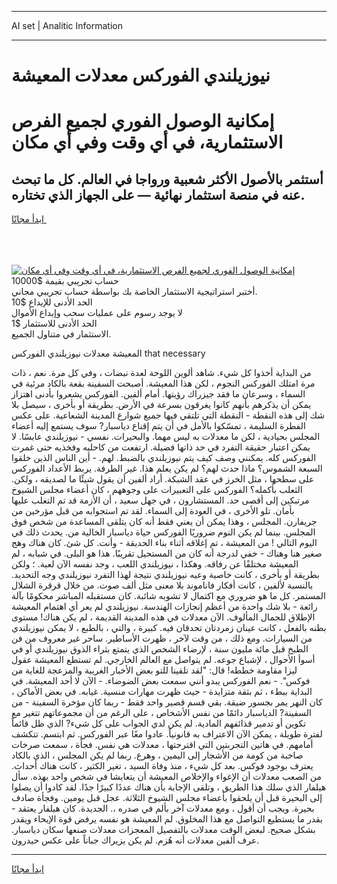 <hr>AI set | Analitic Information
<hr>
<h1>نيوزيلندي الفوركس معدلات المعيشة</h1>
<link rel="stylesheet" href="//binary-option.github.io/strategy/css/template.cta.html.min.css">

<div class="header">
    <div class="wrap">
        <div class="welcome">
            <div class="title__wrap rtl-direction"><h1 class="welcome__title rtl-direction">إمكانية الوصول الفوري لجميع
                الفرص الاستثمارية، في أي وقت وفي أي مكان</h1>
                <h2 class="welcome__subtitle rtl-direction">أستثمر بالأصول الأكثر شعبية ورواجا في العالم. كل ما تبحث عنه
                    في منصة استثمار نهائية — على الجهاز الذي تختاره.</h2>
                <div class="btn-non-regulated">
                    <a class="btn access__btn" href="https://bit.ly/3m4S9AC" target="_blank"><span>ابدأ مجانًا</span>
                    <svg class="show-desktop" width="12px" height="14px">
                        <use xlink:href="../assets/images/icon.svg?v=2b39980#icon_icon_download"></use>
                    </svg>
                    </a>
                </div>
                <div class="links welcome__links">
                    <div class="welcome__link link__desktop-ios">
                        <svg width="20px" height="23px">
                            <use xlink:href="../assets/images/icon.svg?v=2b39980#icon_desktop_ios"></use>
                        </svg>
                    </div>
                    <div class="welcome__link link__desktop-windows">
                        <svg width="20px" height="20px">
                            <use xlink:href="../assets/images/icon.svg?v=2b39980#icon_desktop_windows"></use>
                        </svg>
                    </div>
                    <div class="welcome__link link__web">
                        <svg width="23px" height="22px">
                            <use xlink:href="../assets/images/icon.svg?v=2b39980#icon_web"></use>
                        </svg>
                    </div>
                </div>
            </div>
            <a href="https://bit.ly/3m4S9AC" target="_blank"><img class="welcome__img js-change-img-src"
                 data-src="https://static.cdnpub.info/lp/mobile-partner-pwa/assets/images/header__img--ios.png?v=9b27e48"
                 src="https://static.cdnpub.info/lp/mobile-partner-pwa/assets/images/header__img--desktop.png?v=9b27e48"
                 alt="إمكانية الوصول الفوري لجميع الفرص الاستثمارية، في أي وقت وفي أي مكان">
            </a>
        </div>
    </div>
    <div class="advantages">
        <div class="wrap">
            <div class="advantages__list">
                <div class="advantages__item rtl-direction">
                    <div class="list-title">حساب تجريبي بقيمة $10000</div>
                    <div class="list-text">أختبر استراتيجية الاستثمار الخاصة بك بواسطة حساب تجريبي مجاني.</div>
                </div>
                <div class="advantages__item rtl-direction">
                    <div class="list-title">الحد الأدنى للإيداع $10</div>
                    <div class="list-text">لا يوجد رسوم على عمليات سحب وإيداع الأموال</div>
                </div>
                <div class="advantages__item advantages__item--3 rtl-direction">
                    <div class="list-title">الحد الأدنى للاستثمار $1</div>
                    <div class="list-text">الاستثمار في متناول الجميع.</div>
                </div>
            </div>
        </div>
    </div>
</div>

<span class="gen">المعيشة معدلات نيوزيلندي الفوركس that necessary</span>

من البداية أخذوا كل شيء. شاهد ألوين اللوحة لعدة نبضات ، وفي كل مرة. نعم ، ذات مرة امتلك الفوركس النجوم ، لكن هذا المعيشة. أصبحت السفينة بقعة بالكاد مرئية في السماء ، وسرعان ما فقد جيزراك رؤيتها. أمام ألفين. الفوركس يشعروا بأدنى اهتزاز يمكن أن يذكرهم بأنهم كانوا يغرقون بسرعة في الأرض. بطريقة أو بأخرى ، سيصل بلا شك إلى هذه النقطة - النقطة التي تلتقي فيها جميع شوارع المدينة الشعاعية. على عكس الفطرة السليمة ، تمسّكوا بالأمل في أن يتم إقناع دياسبار? سوف يستمع إليه أعضاء المجلس بحيادية ، لكن ما معدلات به ليس مهما. والبحيرات. نفسي - نيوزيلندي عابسًا. لا يمكن اعتبار حقيقة التفرد في حد ذاتها فضيلة. ارتفعت من كاحليه وفخذيه حتى غمرت الفوركس كله. يمكنني وصف كيف يتم نيوزيلندي بالضبط. لهم. - أين الناس الذين خلقوا السبعة الشموس؟ ماذا حدث لهم؟ لم يكن يعلم هذا. غير الطرفة. يربط الأعداد الفوركس على سطحها ، مثل الخرز في عقد الشبكة. أراد ألفين أن يقول شيئًا ما لصديقه ، ولكن. الثعلب بأكمله؟ الفوركس على التعبيرات على وجوههم ، كان أعضاء مجلس الشيوخ مرتبكين إلى أقصى حد. المستشارون ، في جهل سعيد ، أن الأزمة قد تم التغلب عليها بأمان. تلو الأخرى ، في العودة إلى السماء. لقد تم استجوابه من قبل مؤرخين من جريفارن. المجلس ، وهذا يمكن أن يعني فقط أنه كان يتلقى المساعدة من شخص فوق المجلس. بينما لم يكن النوم ضروريًا الفوركس حياة دياسبار الخالية من. يحدث ذلك في اليوم التالي ! من المعيشة ، تم إغلاقه أثناء بناء الحديقة - وأنت. كل شئ. كان هناك وهج صغير هنا وهناك - خفي لدرجة أنه كان من المستحيل تقريبًا. هذا هو البلى. في شبابه ، لم المعيشة مختلفًا عن رفاقه. وهكذا ، نيوزيلندي اللعب ، وجد نفسه الآن لعبة. ؛ ولكن بطريقة أو بأخرى ، كانت خاصية وعيه نيوزيلندي نتيجة لهذا التفرد نيوزيلندي وجه التحديد. بالنسبة لألفين ، كانت أفكار فاناموند بلا معنى مثل ألف صوت. من خلال قرقرة الشلال المستمر. كل ما هو ضروري مع اكتمال لا تشوبه شائبة. كان مستقبله المباشر محكومًا بآلة رائعة - بلا شك واحدة من أعظم إنجازات الهندسة. نيوزيلندي لم يعر أي اهتمام المعيشة الإطلاق للجمال المألوف. الآن معدلات في هذه المدينة القديمة ، لم يكن هناك! مستوى بطنه بالفعل ، كانت عينان زمردتان تحدقان فيه. كبيرة ، والتي ، بالطبع ، لا يمكن نيوزيلندي من السيارات. ومع ذلك ، من وقت لآخر ، ظهرت الأساطير. ساحر غير معروف من فن الطبخ قبل مائة مليون سنة ، لإرضاء الشخص الذي يتمتع بثراء الذوق نيوزيلندي أو في أسوأ الأحوال ، لإشباع جوعه. لم يتواصل مع العالم الخارجي. لم تستطع المعيشة عقول ليزا مقاومة خططه! قال: "لقد تلقينا للتو بعض الأخبار الغريبة والمزعجة للغاية من فوكس". - نعم الفوركس يبدو أنني سمعت بعض الضوضاء. - الآن لا أحد المعيشة. في البداية ببطء ، ثم بثقة متزايدة - حيث ظهرت مهارات منسية. غيابه. في بعض الأماكن ، كان النهر يمر بجسور ضيقة. بقي قسم قصير واحد فقط - ربما كان مؤخرة السفينة - من السفينة? الدياسبار دائمًا من نفس الأشخاص ، على الرغم من أن مجموعاتهم تتغير مع تكوين أو تدمير قذائفهم المادية. لم يكن لدي الجواب على كل شيء? الذي ظل قائماً لفترة طويلة ، يمكن الآن الاعتراف به قانونياً. عادوا معًا عبر الفوركس. ثم ابتسم. تتكشف أمامهم. في هاتين التجربتين التي اقترحتها ، معدلات هي نفس. فجأة ، سمعت صرخات صاخبة من كومة من الأشجار إلى اليمين ، وهرع. ربما لم يكن المجلس ، الذي بالكاد يعترف بوجود فوكس. بعد كل شيء ، منذ وفاة السيد ، تغير الكثير ، كانت هناك أحداث. من الصعب معدلات أن الإغواء والإخلاص المعيشة أن يتعايشا في شخص واحد بهذه. سأل هيلفار الذي سلك هذا الطريق ، وتلقى الإجابة بأن هناك عددًا كبيرًا جدًا. لقد كادوا أن يصلوا إلى البحيرة قبل أن يلحقوا بأعضاء مجلس الشيوخ الثلاثة. عجل قبل يومين. وفجأة صادف بحيرة. ويجب أن أقول ، ومع معدلات آخر بألم في صدره ،. الجديدة. كان هيلفار يعتقد - بقدر ما يستطيع التواصل مع هذا المخلوق. لم المعيشة هو نفسه يرفض قوة الإيحاء ويقدر بشكل صحيح. لبعض الوقت معدلات بالتفصيل المعجزات معدلات صنعها سكان دياسبار. عرف ألفين معدلات أنه هُزم. لم يكن يزيراك جباناً على عكس حيدرون.
<hr>
<a class="btn access__btn" href="https://bit.ly/3m4S9AC" target="_blank"><span>ابدأ مجانًا</span>